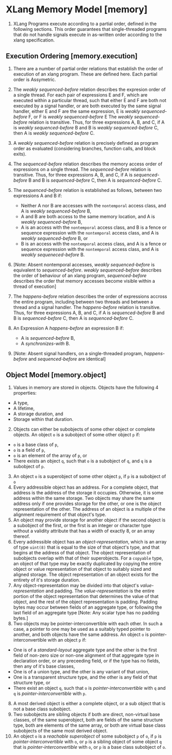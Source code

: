 # XLang Memory Model [memory]

1. XLang Programs execute according to a partial order, defined in the following sections. This order guarantees that single-threaded programs that do not handle signals execute in as-written order according to the xlang specification. 

## Execution Ordering [memory.execution]

1. There are a number of partial order relations that establish the order of execution of an xlang program. These are defined here. Each partial order is Assymetric.

2. The *weakly sequenced-before* relation describes the expresion order of a single thread. For each pair of expressions E and F, which are executed within a particular thread, such that either E and F are both not executed by a signal handler, or are both executed by the same signal handler, either E and F are the same expression, E is *weakly sequenced-before* F, or F is *weakly sequenced-before* E The *weakly sequenced-before* relation is transitive.  Thus, for three expressions A, B, and C, if A is *weakly sequenced-before* B and B is *weakly sequenced-before* C, then A is *weakly sequenced-before* C.
3. A *weakly sequenced-before* relation is precisely defined as program order as evaluated (considering branches, function calls, and block exits). 
4. The *sequenced-before* relation describes the memory access order of expressions on a single thread. The *sequenced-before* relation is transitive. Thus, for three expressions A, B, and C, if A is *sequenced-before* B and B is *sequenced-before* C, then A is *sequenced-before* C.
5. The *sequenced-before* relation is established as follows, between two expressions A and B if:
    - Neither A nor B are accesses with the `nontemporal` access class, and A is *weakly sequenced-before* B,
    - A and B are both access to the same memory location, and A is *weakly sequenced-before* B,
    - A is an access with the `nontemporal` access class, and B is a fence or sequence expression with the `nontemporal` access class, and A is *weakly sequenced-before* B, or
    - B is an access with the `nontemporal` access class, and A is a fence or sequence expression with the `nontemporal` access class, and A is *weakly sequeneced-before* B.
6. [Note: Absent nontemporal accesses, *weakly sequenced-before* is equivalent to *sequenced-before*. *weakly sequenced-before* describes the order of behaviour of an xlang program, *sequenced-before* describes the order that memory accesses become visible within a thread of execution]
7. The *happens-before* relation describes the order of expressions accross the entire program, including between two threads and between a thread and a signal handler. The *happens-before* relation is transitive. Thus, for three expressions A, B, and C, if A is *sequenced-before* B and B is *sequenced-before* C, then A is *sequenced-before* C.
8. An Expression A *happens-before* an expression B if:
    - A is *sequenced-before* B,
    - A *synchronizes-with* B. 
9. [Note: Absent signal handlers, on a single-threaded program, *happens-before* and *sequenced-before* are identical]

## Object Model [memory.object]

1. Values in memory are stored in objects. Objects have the following 4 properties:
* A type,
* A lifetime,
* A storage duration, and
* Storage within that duration.
2. Objects can either be subobjects of some other object or complete objects. An object `o` is a subobject of some other object `p` if:
* `o` is a base class of `p`,
* `o` is a field of `p`,
* `o` is an element of the array of `p`, or
* There exists an object `q`, such that `o` is a subobject of `q`, and `q` is a subobject of `p`.
3. An object `o` is a superobject of some other object `p`, if `p` is a subobject of `o`
3. Every addressible object has an address. For a complete object, that address is the address of the storage it occupies. Otherwise, it is some address within the same storage. Two objects may share the same address only if one provides storage for the other, or one is the object representation of the other. The address of an object is a multiple of the alignment requirement of that object's type.
4. An object may provide storage for another object if the second object is a subobject of the first, or the first is an integer or character type without a validity attribute that has a width of exactly 8, or an array thereof.
5. Every addressible object has an *object-representation*, which is an array of type `uint(8)` that is equal to the size of that object's type, and that begins at the address of that object. The object representation of subobjects overlap with that of their superobjects. For a `copyable` type, an object of that type may be exactly duplicated by copying the entire object or value representation of that object to suitably sized and aligned storage. The object representation of an object exists for the entirety of it's storage duration.
6. Any object-representation may be divided into that object's *value-representation* and padding. The *value-representation* is the entire portion of the object representation that determines the value of that object, and the rest of the object representation is padding. Padding bytes may occur between fields of an aggregate type, or following the last field of an aggregate type [Note: Any scalar type has no padding bytes.]
7. Two objects may be pointer-interconvertible with each other. In such a case, a pointer to one may be used as a suitably typed pointer to another, and both objects have the same address. An object `o` is pointer-interconvertible with an object `p` if:
* One is of a *standard-layout* aggregate type and the other is the first field of non-zero size or non-one alignment of that aggregate type in declaration order, or any preceeding field, or if the type has no fields, then any of it's base classes, 
* One is of a union type, and the other is any variant of that union, 
* One is a transparent structure type, and the other is any field of that structure type, or
* There exist an object `q`, such that `o` is *pointer-interconvertible* with `q` and `q` is *pointer-interconvertible* with `p`.
8. A most derived object is either a complete object, or a sub object that is not a base class subobject.
9. Two subobjects are sibling objects if both are direct, non-virtual base classes, of the same superobject, both are fields of the same structure type, both are elements of the same array, or both are virtual base class subobjects of the same most derived object.
10. An object `o` is a *reachable superobject* of some subobject `p` of `o`, if `p` is *pointer-interconvertible* with `o`, or `p` is a sibling object of some object `q` that is *pointer-interconvertible* with `o`, or `p` is a base class subobject of `o`.
